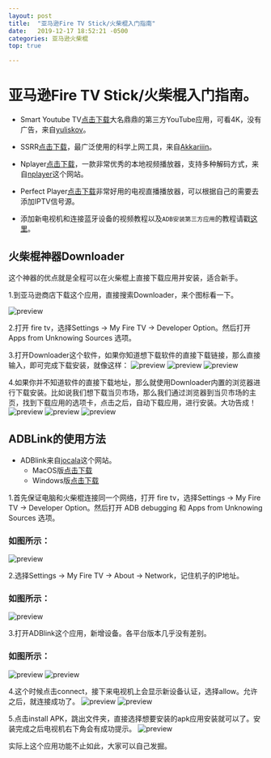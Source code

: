 ```yaml
---
layout: post
title:  "亚马逊Fire TV Stick/火柴棍入门指南"
date:   2019-12-17 18:52:21 -0500
categories: 亚马逊火柴棍
top: true 

---
```

# 亚马逊Fire TV Stick/火柴棍入门指南。


* Smart Youtube TV[点击下载](https://github.com/yuliskov/SmartYouTubeTV/releases/download/stable/smartyoutubetv_latest.apk)大名鼎鼎的第三方YouTube应用，可看4K，没有广告，来自[yuliskov](https://github.com/yuliskov/SmartYouTubeTV)。

* SSRR[点击下载](https://github.com/AndroidDeals/AndroidDeals.github.io/releases/download/2019.12.17/SSRR-3.5.4.apk)，最广泛使用的科学上网工具，来自[Akkariiin](https://github.com/shadowsocksrr/shadowsocksr-android/releases)。

* Nplayer[点击下载](https://github.com/AndroidDeals/AndroidDeals.github.io/releases/download/nplayer1.77/nPlayer.v1.7.7.7_191219.armeabi-v7a.Modded.Update.apk)，一款非常优秀的本地视频播放器，支持多种解码方式，来自[nplayer](https://nplayer.com/)这个网站。

* Perfect Player[点击下载](https://github.com/AndroidDeals/AndroidDeals.github.io/releases/download/2019.12.17/Perfect-Player.apk)非常好用的电视直播播放器，可以根据自己的需要去添加IPTV信号源。

* 添加新电视机和连接蓝牙设备的视频教程以及`ADB安装第三方应用`的教程请戳[这里](https://drive.google.com/open?id=1rTUeXJX8zQlmNUGqomyMLMwmMuaG9I8M)。


## 火柴棍神器Downloader
这个神器的优点就是全程可以在火柴棍上直接下载应用并安装，适合新手。

1.到亚马逊商店下载这个应用，直接搜索Downloader，来个图标看一下。

![preview](https://raw.githubusercontent.com/AndroidDeals/AndroidDeals.github.io/master/Screenshots/d1.png)

2.打开 fire tv，选择Settings -> My Fire TV -> Developer Option。然后打开 Apps from Unknowing Sources 选项。

3.打开Downloader这个软件，如果你知道想下载软件的直接下载链接，那么直接输入，即可完成下载安装，就像这样：
![preview](https://raw.githubusercontent.com/AndroidDeals/AndroidDeals.github.io/master/Screenshots/d2.png)
![preview](https://raw.githubusercontent.com/AndroidDeals/AndroidDeals.github.io/master/Screenshots/d4.png)
![preview](https://raw.githubusercontent.com/AndroidDeals/AndroidDeals.github.io/master/Screenshots/d5.png)

4.如果你并不知道软件的直接下载地址，那么就使用Downloader内置的浏览器进行下载安装。比如说我们想下载当贝市场，那么我们通过浏览器到当贝市场的主页，找到下载应用的选项卡，点击之后，自动下载应用，进行安装。大功告成！
![preview](https://raw.githubusercontent.com/AndroidDeals/AndroidDeals.github.io/master/Screenshots/d3.png)
![preview](https://raw.githubusercontent.com/AndroidDeals/AndroidDeals.github.io/master/Screenshots/d4.png)
![preview](https://raw.githubusercontent.com/AndroidDeals/AndroidDeals.github.io/master/Screenshots/d5.png)


## ADBLink的使用方法

* ADBlink来自[jocala](http://www.jocala.com/)这个网站。
  * MacOS版[点击下载](https://github.com/AndroidDeals/AndroidDeals.github.io/releases/download/2019.12.17/adblink42-Macos.dmg)
  * Windows版[点击下载](https://github.com/AndroidDeals/AndroidDeals.github.io/releases/download/2019.12.17/adblink42-Win.exe)

1.首先保证电脑和火柴棍连接同一个网络，打开 fire tv，选择Settings -> My Fire TV -> Developer Option。然后打开 ADB debugging 和 Apps from Unknowing Sources 选项。

### 如图所示：
![preview](https://raw.githubusercontent.com/AndroidDeals/AndroidDeals.github.io/master/Screenshots/1.png)

2.选择Settings -> My Fire TV -> About -> Network，记住机子的IP地址。
### 如图所示：
![preview](https://raw.githubusercontent.com/AndroidDeals/AndroidDeals.github.io/master/Screenshots/2.png)

3.打开ADBlink这个应用，新增设备。各平台版本几乎没有差别。
### 如图所示：
![preview](https://raw.githubusercontent.com/AndroidDeals/AndroidDeals.github.io/master/Screenshots/3.png)
![preview](https://raw.githubusercontent.com/AndroidDeals/AndroidDeals.github.io/master/Screenshots/4.png)

4.这个时候点击connect，接下来电视机上会显示新设备认证，选择allow。允许之后，就连接成功了。
![preview](https://raw.githubusercontent.com/AndroidDeals/AndroidDeals.github.io/master/Screenshots/5.png)
![preview](https://raw.githubusercontent.com/AndroidDeals/AndroidDeals.github.io/master/Screenshots/6.jpg)

5.点击install APK，跳出文件夹，直接选择想要安装的apk应用安装就可以了。安装完成之后电视机右下角会有成功提示。
![preview](https://raw.githubusercontent.com/AndroidDeals/AndroidDeals.github.io/master/Screenshots/7.png)

实际上这个应用功能不止如此，大家可以自己发掘。

